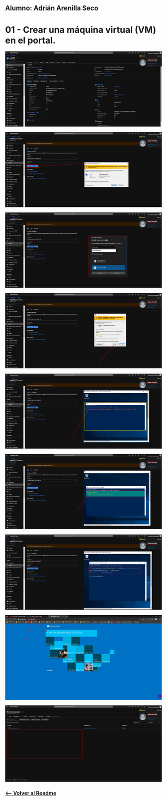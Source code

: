 ## Alumno: Adrián Arenilla Seco

# 01 - Crear una máquina virtual (VM) en el portal.

![](Evidencias/01a-CreateVM.png)

![](Evidencias/01b-CreateVM.png)

![](Evidencias/01c-CreateVM.png)

![](Evidencias/01d-CreateVM.png)

![](Evidencias/01e-CreateVM.png)

![](Evidencias/01f-CreateVM.png)

![](Evidencias/01g-CreateVM.png)

![](Evidencias/01h-CreateVM.png)

![](Evidencias/01i-CreateVM.png)

### [<-- Volver al Readme](/../../../readme.md)






